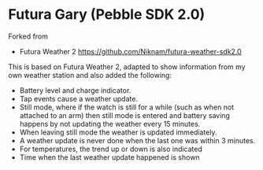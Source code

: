 Futura Gary (Pebble SDK 2.0)
=================================

Forked from
 - Futura Weather 2 https://github.com/Niknam/futura-weather-sdk2.0

This is based on Futura Weather 2, adapted to show information from my own weather station and also added the following:

 - Battery level and charge indicator.
 - Tap events cause a weather update.
 - Still mode, where if the watch is still for a while (such as when not attached to an arm) then still mode is 
entered and battery saving happens by not updating the weather every 15 minutes.
 - When leaving still mode the weather is updated immediately.
 - A weather update is never done when the last one was within 3 minutes.
 - For temperatures, the trend up or down is also indicated
 - Time when the last weather update happened is shown
